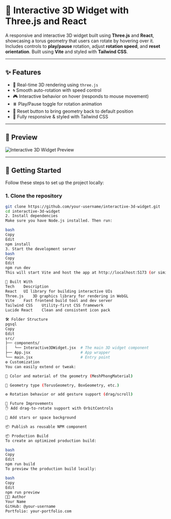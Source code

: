 # 🧩 Interactive 3D Widget with Three.js and React

A responsive and interactive 3D widget built using **Three.js** and **React**, showcasing a torus geometry that users can rotate by hovering over it. Includes controls to **play/pause** rotation, adjust **rotation speed**, and **reset orientation**. Built using **Vite** and styled with **Tailwind CSS**.

---

## ✨ Features

- 🎯 Real-time 3D rendering using `three.js`
- 🌀 Smooth auto-rotation with speed control
- 🎮 Interactive behavior on hover (responds to mouse movement)
- ⏸️ Play/Pause toggle for rotation animation
- 🔄 Reset button to bring geometry back to default position
- 📱 Fully responsive & styled with Tailwind CSS

---

## 📸 Preview

![Interactive 3D Widget Preview](https://your-preview-image-url.com) <!-- Replace with actual screenshot or demo GIF -->

---

## 🚀 Getting Started

Follow these steps to set up the project locally:

### 1. Clone the repository

```bash
git clone https://github.com/your-username/interactive-3d-widget.git
cd interactive-3d-widget
2. Install dependencies
Make sure you have Node.js installed. Then run:

bash
Copy
Edit
npm install
3. Start the development server
bash
Copy
Edit
npm run dev
This will start Vite and host the app at http://localhost:5173 (or similar). It supports hot-reloading during development.

🧱 Built With
Tech	Description
React	UI library for building interactive UIs
Three.js	3D graphics library for rendering in WebGL
Vite	Fast frontend build tool and dev server
Tailwind CSS	Utility-first CSS framework
Lucide React	Clean and consistent icon pack

🛠 Folder Structure
pgsql
Copy
Edit
src/
├── components/
│   └── Interactive3DWidget.jsx  # The main 3D widget component
├── App.jsx                      # App wrapper
└── main.jsx                     # Entry point
⚙️ Customization
You can easily extend or tweak:

🎨 Color and material of the geometry (MeshPhongMaterial)

🔺 Geometry type (TorusGeometry, BoxGeometry, etc.)

⚙️ Rotation behavior or add gesture support (drag/scroll)

🧪 Future Improvements
✋ Add drag-to-rotate support with OrbitControls

🌌 Add stars or space background

📦 Publish as reusable NPM component

📦 Production Build
To create an optimized production build:

bash
Copy
Edit
npm run build
To preview the production build locally:

bash
Copy
Edit
npm run preview
🧑‍💻 Author
Your Name
GitHub: @your-username
Portfolio: your-portfolio.com

